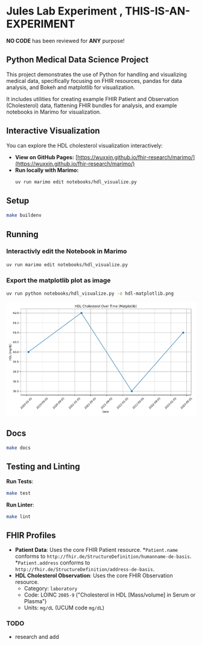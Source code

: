 # Jules Lab Experiment , **THIS-IS-AN-EXPERIMENT**

**NO CODE** has been reviewed for **ANY** purpose!

## Python Medical Data Science Project

This project demonstrates the use of Python for handling and visualizing medical data,
specifically focusing on FHIR resources,
pandas for data analysis, and Bokeh and matplotlib for visualization.

It includes utilities for creating example FHIR Patient and Observation
(Cholesterol) data, flattening FHIR bundles for analysis,
and example notebooks in Marimo for visualization.

## Interactive Visualization

You can explore the HDL cholesterol visualization interactively:

- **View on GitHub Pages:** [https://wuxxin.github.io/fhir-research/marimo/](https://wuxxin.github.io/fhir-research/marimo/)
- **Run locally with Marimo:**
  ```bash
  uv run marimo edit notebooks/hdl_visualize.py
  ```

## Setup

```sh
make buildenv
```

## Running

### Interactivly edit the Notebook in Marimo

```bash
uv run marimo edit notebooks/hdl_visualize.py
```

### Export the matplotlib plot as image

```bash
uv run python notebooks/hdl_visualize.py -o hdl-matplotlib.png
```

![HDL-Plot](hdl-matplotlib.png)

## Docs

```bash
make docs
```

## Testing and Linting

**Run Tests**:

```bash
make test
```

**Run Linter**:

```bash
make lint
```

## FHIR Profiles

* **Patient Data**: Uses the core FHIR Patient resource.
    *`Patient.name` conforms to `http://fhir.de/StructureDefinition/humanname-de-basis`.
    *`Patient.address` conforms to `http://fhir.de/StructureDefinition/address-de-basis`.
* **HDL Cholesterol Observation**: Uses the core FHIR Observation resource.
    * Category: `laboratory`
    * Code: LOINC `2085-9` ("Cholesterol in HDL [Mass/volume] in Serum or Plasma")
    * Units: `mg/dL` (UCUM code `mg/dL`)

### TODO

* research and add
